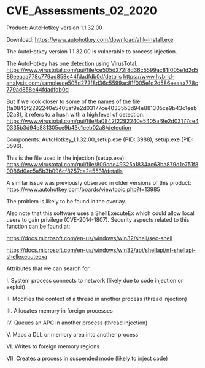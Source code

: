 # CVE_Assessments_02_2020

Product: AutoHotkey version 1.1.32.00

Download:
https://www.autohotkey.com/download/ahk-install.exe

The AutoHotkey version 1.1.32.00 is vulnerable to process injection.

The AutoHotkey has one detection using VirusTotal.
https://www.virustotal.com/gui/file/ce505d272f8d36c5599ac81f005e1d2d586eeaaa778c779ad858e44fdadfdb0d/details
https://www.hybrid-analysis.com/sample/ce505d272f8d36c5599ac81f005e1d2d586eeaaa778c779ad858e44fdadfdb0d

But If we look closer to some of the names of the file (fa0842f2292240e5405af9e2d03177ce40335b3d94e881305ce9b43c1eeb02a8), it refers to a hash with a high level of detection.
https://www.virustotal.com/gui/file/fa0842f2292240e5405af9e2d03177ce40335b3d94e881305ce9b43c1eeb02a8/detection

Components: AutoHotkey_1.1.32.00_setup.exe (PID: 3988),  setup.exe (PID: 3596).

This is the file used in the injection (setup.exe):
https://www.virustotal.com/gui/file/809cde49325a1834ac63ba879d1e751f80086d0ac5a5b3b096cf8257ca2e5531/details

A similar issue was previously observed in older versions of this product:
https://www.autohotkey.com/boards/viewtopic.php?t=13985

The problem is likely to be found in the overlay. 

Also note that this software uses a ShellExecuteEx which could allow local users to gain privilege (CVE-2014-1807). Security aspects related to this function can be found at:

https://docs.microsoft.com/en-us/windows/win32/shell/sec-shell

https://docs.microsoft.com/en-us/windows/win32/api/shellapi/nf-shellapi-shellexecuteexa

Attributes that we can search for:

I.	System process connects to network (likely due to code injection or exploit)

II.	Modifies the context of a thread in another process (thread injection)

III.	Allocates memory in foreign processes

IV.	Queues an APC in another process (thread injection)

V.	Maps a DLL or memory area into another process

VI.	Writes to foreign memory regions

VII.	Creates a process in suspended mode (likely to inject code)

